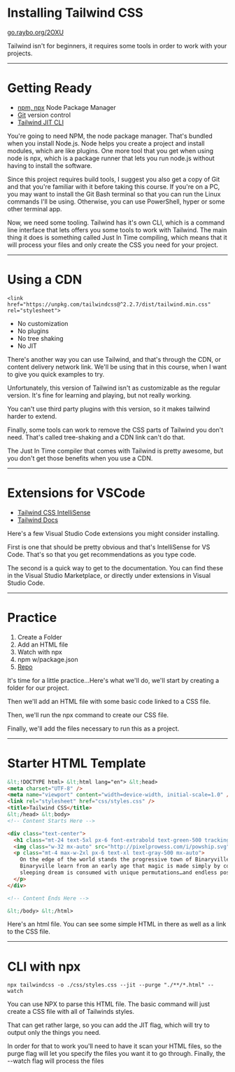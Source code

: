 <!-- .slide: data-state="layout-title" class="bg-dark"-->

# Installing Tailwind CSS

<div class="slide-link"><a href="https://go.raybo.org/2OXU"><i class="fab fa-slideshare"></i> go.raybo.org/2OXU</a></div>

> >

Tailwind isn't for beginners, it requires some tools in order to work with your projects.

---

# Getting Ready

- [npm, npx](https://nodejs.org/en/) Node Package Manager
- [Git](https://git-scm.com/) version control
- [Tailwind JIT CLI](https://tailwindcss.com/docs/installation)

> >

You're going to need NPM, the node package manager. That's bundled when you install Node.js. Node helps you create a project and install modules, which are like plugins. One more tool that you get when using node is npx, which is a package runner that lets you run node.js without having to install the software.

Since this project requires build tools, I suggest you also get a copy of Git and that you're familiar with it before taking this course. If you're on a PC, you may want to install the Git Bash terminal so that you can run the Linux commands I'll be using. Otherwise, you can use PowerShell, hyper or some other terminal app.

Now, we need some tooling. Tailwind has it's own CLI, which is a command line interface that lets offers you some tools to work with Tailwind. The main thing it does is something called Just In Time compiling, which means that it will process your files and only create the CSS you need for your project.

---

# Using a CDN

```
<link href="https://unpkg.com/tailwindcss@^2.2.7/dist/tailwind.min.css" rel="stylesheet">
```

- No customization
- No plugins
- No tree shaking
- No JIT

> >

There's another way you can use Tailwind, and that's through the CDN, or content delivery network link. We'll be using that in this course, when I want to give you quick examples to try.

Unfortunately, this version of Tailwind isn't as customizable as the regular version. It's fine for learning and playing, but not really working.

You can't use third party plugins with this version, so it makes tailwind harder to extend.

Finally, some tools can work to remove the CSS parts of Tailwind you don't need. That's called tree-shaking and a CDN link can't do that.

The Just In Time compiler that comes with Tailwind is pretty awesome, but you don't get those benefits when you use a CDN.

---

# Extensions for VSCode

- [Tailwind CSS IntelliSense](https://marketplace.visualstudio.com/items?itemName=bradlc.vscode-tailwindcss)
- [Tailwind Docs](https://marketplace.visualstudio.com/items?itemName=austenc.tailwind-docs)

> >

Here's a few Visual Studio Code extensions you might consider installing.

First is one that should be pretty obvious and that's IntelliSense for VS Code. That's so that you get recommendations as you type code.

The second is a quick way to get to the documentation. You can find these in the Visual Studio Marketplace, or directly under extensions in Visual Studio Code.

---

<!-- .slide: data-state="layout-title" data-transition="zoom" class="bg-dark"-->

# Practice

1. Create a Folder
2. Add an HTML file
3. Watch with npx
4. npm w/package.json
5. <div class="btn-group mt-3 fragment" role="group" aria-label="Basic example">
     <a type="button" class="animate__animated animate__backInRight animate__slow btn btn-lg btn-primary text-white" href="https://github.com/LinkedInLearning/tailwind-css-2841311/tree/01_01e" target="_blank">Repo</a>
   </div>

> >

It's time for a little practice...Here's what we'll do, we'll start by creating a folder for our project.

Then we'll add an HTML file with some basic code linked to a CSS file.

Then, we'll run the npx command to create our CSS file.

Finally, we'll add the files necessary to run this as a project.

---

<!-- .slide: data-state="layout-longcode" -->

# Starter HTML Template

```html
&lt;!DOCTYPE html> &lt;html lang="en"> &lt;head>
<meta charset="UTF-8" />
<meta name="viewport" content="width=device-width, initial-scale=1.0" />
<link rel="stylesheet" href="css/styles.css" />
<title>Tailwind CSS</title>
&lt;/head> &lt;body>
<!-- Content Starts Here -->

<div class="text-center">
  <h1 class="mt-24 text-5xl px-6 font-extrabold text-green-500 tracking-tight">About Binaryville</h1>
  <img class="w-32 mx-auto" src="http://pixelprowess.com/i/powship.svg" alt="POW Ship" />
  <p class="mt-4 max-w-2xl px-6 text-xl text-gray-500 mx-auto">
    On the edge of the world stands the progressive town of Binaryville, where technology is a way of life. The robots who live, work, and play in
    Binaryville learn from an early age that magic is made simply by combining 0's and 1's. For the Binaryville robots, every waking thought and every
    sleeping dream is consumed with unique permutations…and endless possibilities.
  </p>
</div>

<!-- Content Ends Here -->

&lt;/body> &lt;/html>
```

> >

Here's an html file. You can see some simple HTML in there as well as a link to the CSS file.

---

# CLI with npx

```
npx tailwindcss -o ./css/styles.css --jit --purge "./**/*.html" --watch
```

> >

You can use NPX to parse this HTML file. The basic command will just create a CSS file with all of Tailwinds styles.

That can get rather large, so you can add the JIT flag, which will try to output only the things you need.

In order for that to work you'll need to have it scan your HTML files, so the purge flag will let you specify the files you want it to go through. Finally, the --watch flag will process the files
